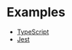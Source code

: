 # Examples

- [TypeScript](https://github.com/vercel/next-learn/tree/master/basics/typescript-final)
- [Jest](https://github.com/vercel/next.js/tree/canary/examples/with-jest)

